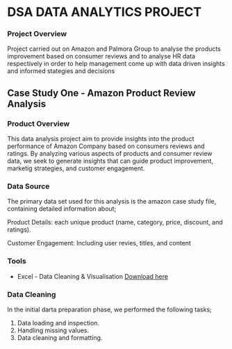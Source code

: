 # DSA DATA ANALYTICS PROJECT

### Project Overview

Project carried out on Amazon and Palmora Group to analyse the products improvement based on consumer reviews and to analyse HR data respectively in order to help management come up with data driven insights and informed stategies and decisions

## Case Study One - Amazon Product Review Analysis

### Product Overview

This data analysis project aim to provide insights into the product performance of Amazon Company based on consumers reviews and ratings. By analyzing various aspects of products and consumer review data, we seek to generate insights that can guide product improvement, marketig strategies, and customer engagement.

### Data Source

The primary data set used for this analysis is the amazon case study file, containing detailed information about;

Product Details: each unique product (name, category, price, discount, and ratings).

Customer Engagement: Including user revies, titles, and content

### Tools

- Excel - Data Cleaning & Visualisation [Download here](https://microaoft.com)

### Data Cleaning

In the initial darta preparation phase, we performed the following tasks;
1. Data loading and inspection.
2. Handling missing values.
3. Data cleaning and formatting.
